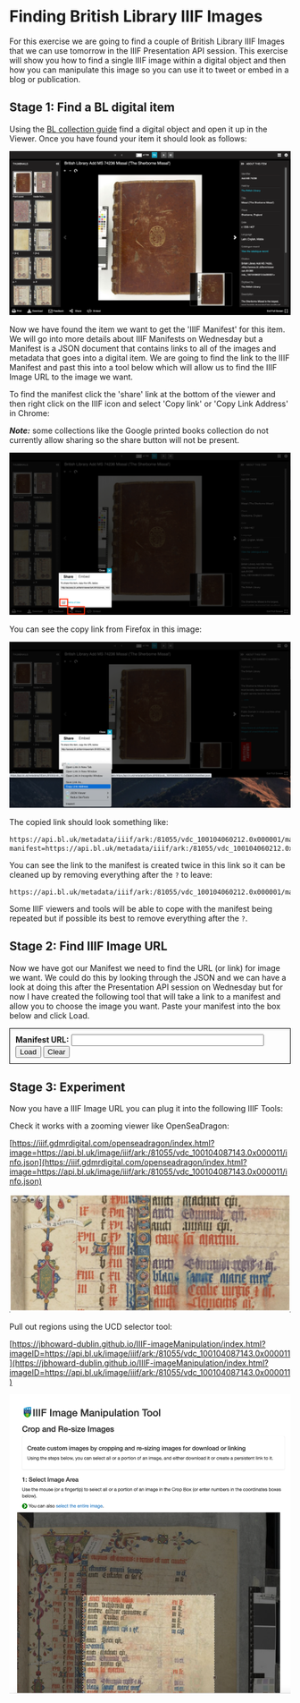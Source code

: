 <script src="../canvas_finder.js">
</script>

# Finding British Library IIIF Images

For this exercise we are going to find a couple of British Library IIIF Images that we can use tomorrow in the IIIF Presentation API session. This exercise will show you how to find a single IIIF image within a digital object and then how you can manipulate this image so you can use it to tweet or embed in a blog or publication. 

## Stage 1: Find a BL digital item

Using the [BL collection guide](https://www.bl.uk/collection-guides/iiif) find a digital object and open it up in the Viewer. Once you have found your item it should look as follows:

![BL digital item in the UV](imgs/uv_bl.png)

Now we have found the item we want to get the 'IIIF Manifest' for this item. We will go into more details about IIIF Manifests on Wednesday but a Manifest is a JSON document that contains links to all of the images and metadata that goes into a digital item. We are going to find the link to the IIIF Manifest and past this into a tool below which will allow us to find the IIIF Image URL to the image we want. 

To find the manifest click the 'share' link at the bottom of the viewer and then right click on the IIIF icon and select 'Copy link' or 'Copy Link Address' in Chrome:

***Note:*** some collections like the Google printed books collection do not currently allow sharing so the share button will not be present.

![BL digital item with manifest link open](imgs/uv_bl_share.png)


You can see the copy link from Firefox in this image: 

![Copy link for IIIF Manifest](imgs/uv_bl_copy_link.png)

The copied link should look something like:

```
https://api.bl.uk/metadata/iiif/ark:/81055/vdc_100104060212.0x000001/manifest.json?manifest=https://api.bl.uk/metadata/iiif/ark:/81055/vdc_100104060212.0x000001/manifest.json
```

You can see the link to the manifest is created twice in this link so it can be cleaned up by removing everything after the `?` to leave:

```
https://api.bl.uk/metadata/iiif/ark:/81055/vdc_100104060212.0x000001/manifest.json
```

Some IIIF viewers and tools will be able to cope with the manifest being repeated but if possible its best to remove everything after the `?`. 

## Stage 2: Find IIIF Image URL

Now we have got our Manifest we need to find the URL (or link) for image we want. We could do this by looking through the JSON and we can have a look at doing this after the Presentation API session on Wednesday but for now I have created the following tool that will take a link to a manifest and allow you to choose the image you want. Paste your manifest into the box below and click Load.

<script src="https://kit.fontawesome.com/0060d53ddc.js" crossorigin="anonymous"></script>
<div id="canvas_finder" style="border: 1px solid black; padding: 5px;">
<div id="manifest_enter" style="padding: 5px;">
    <form>
        <label for="exampleInputEmail1"><b>Manifest URL:</b></label>
        <input type="text" id="manifest_uri" style="width:70%"/>
        <button onclick=loadManifest(event)>Load</button>
        <button onclick=clearManifest(event)>Clear</button>
    </form>
</div>
<div id="manifest_content">
</div>
</div>

## Stage 3: Experiment

Now you have a IIIF Image URL you can plug it into the following IIIF Tools:

Check it works with a zooming viewer like OpenSeaDragon:

  [https://iiif.gdmrdigital.com/openseadragon/index.html?image=https://api.bl.uk/image/iiif/ark:/81055/vdc_100104087143.0x000011/info.json](https://iiif.gdmrdigital.com/openseadragon/index.html?image=https://api.bl.uk/image/iiif/ark:/81055/vdc_100104087143.0x000011/info.json)

![Open seadragon](imgs/bl_osd.png)

Pull out regions using the UCD selector tool:

  [https://jbhoward-dublin.github.io/IIIF-imageManipulation/index.html?imageID=https://api.bl.uk/image/iiif/ark:/81055/vdc_100104087143.0x000011](https://jbhoward-dublin.github.io/IIIF-imageManipulation/index.html?imageID=https://api.bl.uk/image/iiif/ark:/81055/vdc_100104087143.0x000011)

![TCD Image cropper](imgs/bl_image_cropping.png)
